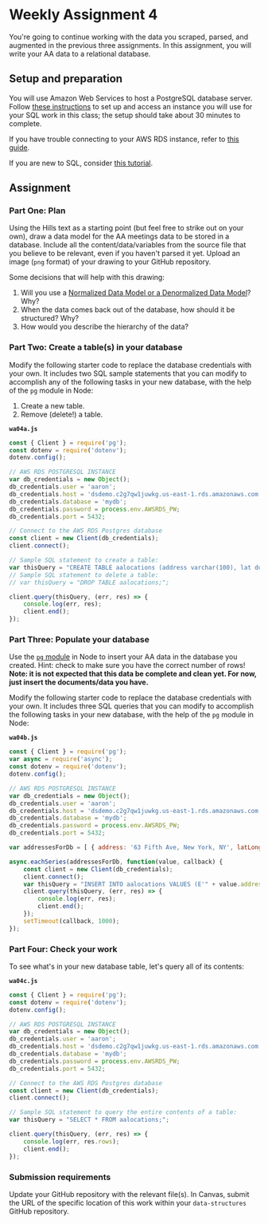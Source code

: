 # Weekly Assignment 4

You're going to continue working with the data you scraped, parsed, and augmented in the previous three assignments. In this assignment, you will write your AA data to a relational database. 

## Setup and preparation

You will use Amazon Web Services to host a PostgreSQL database server. Follow [these instructions](https://github.com/visualizedata/data-structures/blob/master/weekly_assignment_04_documentation.md) to set up and access an instance you will use for your SQL work in this class; the setup should take about 30 minutes to complete. 

If you have trouble connecting to your AWS RDS instance, refer to [this guide](https://aws.amazon.com/premiumsupport/knowledge-center/rds-cannot-connect/). 

If you are new to SQL, consider [this tutorial](https://www.linkedin.com/learning/sql-essential-training-2).

## Assignment

### Part One: Plan

Using the Hills text as a starting point (but feel free to strike out on your own), draw a data model for the AA meetings data to be stored in a database. Include all the content/data/variables from the source file that you believe to be relevant, even if you haven't parsed it yet. Upload an image (`png` format) of your drawing to your GitHub repository.  

Some decisions that will help with this drawing:  
1. Will you use a [Normalized Data Model or a Denormalized Data Model](https://www.quora.com/What-is-normalized-vs-denormalized-data)? Why?  
2. When the data comes back out of the database, how should it be structured? Why?  
3. How would you describe the hierarchy of the data?  

### Part Two: Create a table(s) in your database

Modify the following starter code to replace the database credentials with your own. It includes two SQL sample statements that you can modify to accomplish any of the following tasks in your new database, with the help of the `pg` module in Node:  

1. Create a new table.  
2. Remove (delete!) a table.  

**``wa04a.js``** 

```javascript
const { Client } = require('pg');
const dotenv = require('dotenv');
dotenv.config();  

// AWS RDS POSTGRESQL INSTANCE
var db_credentials = new Object();
db_credentials.user = 'aaron';
db_credentials.host = 'dsdemo.c2g7qw1juwkg.us-east-1.rds.amazonaws.com';
db_credentials.database = 'mydb';
db_credentials.password = process.env.AWSRDS_PW;
db_credentials.port = 5432;

// Connect to the AWS RDS Postgres database
const client = new Client(db_credentials);
client.connect();

// Sample SQL statement to create a table: 
var thisQuery = "CREATE TABLE aalocations (address varchar(100), lat double precision, long double precision);";
// Sample SQL statement to delete a table: 
// var thisQuery = "DROP TABLE aalocations;"; 

client.query(thisQuery, (err, res) => {
    console.log(err, res);
    client.end();
});
```

### Part Three: Populate your database

Use the [`pg` module](https://node-postgres.com/) in Node to insert your AA data in the database you created. Hint: check to make sure you have the correct number of rows! **Note: it is not expected that this data be complete and clean yet. For now, just insert the documents/data you have.**  

Modify the following starter code to replace the database credentials with your own. It includes three SQL queries that you can modify to accomplish the following tasks in your new database, with the help of the `pg` module in Node:  

**``wa04b.js``** 

```javascript
const { Client } = require('pg');
var async = require('async');  
const dotenv = require('dotenv');
dotenv.config();  

// AWS RDS POSTGRESQL INSTANCE
var db_credentials = new Object();
db_credentials.user = 'aaron';
db_credentials.host = 'dsdemo.c2g7qw1juwkg.us-east-1.rds.amazonaws.com';
db_credentials.database = 'mydb';
db_credentials.password = process.env.AWSRDS_PW;
db_credentials.port = 5432;

var addressesForDb = [ { address: '63 Fifth Ave, New York, NY', latLong: { lat: 40.7353041, lng: -73.99413539999999 } }, { address: '16 E 16th St, New York, NY', latLong: { lat: 40.736765, lng: -73.9919024 } }, { address: '2 W 13th St, New York, NY', latLong: { lat: 40.7353297, lng: -73.99447889999999 } } ];

async.eachSeries(addressesForDb, function(value, callback) {
    const client = new Client(db_credentials);
    client.connect();
    var thisQuery = "INSERT INTO aalocations VALUES (E'" + value.address + "', " + value.latLong.lat + ", " + value.latLong.lng + ");";
    client.query(thisQuery, (err, res) => {
        console.log(err, res);
        client.end();
    });
    setTimeout(callback, 1000); 
}); 
```

### Part Four: Check your work

To see what's in your new database table, let's query all of its contents: 

**``wa04c.js``** 

```javascript
const { Client } = require('pg');  
const dotenv = require('dotenv');
dotenv.config();  

// AWS RDS POSTGRESQL INSTANCE
var db_credentials = new Object();
db_credentials.user = 'aaron';
db_credentials.host = 'dsdemo.c2g7qw1juwkg.us-east-1.rds.amazonaws.com';
db_credentials.database = 'mydb';
db_credentials.password = process.env.AWSRDS_PW;
db_credentials.port = 5432;

// Connect to the AWS RDS Postgres database
const client = new Client(db_credentials);
client.connect();

// Sample SQL statement to query the entire contents of a table: 
var thisQuery = "SELECT * FROM aalocations;";

client.query(thisQuery, (err, res) => {
    console.log(err, res.rows);
    client.end();
});
```

### Submission requirements

Update your GitHub repository with the relevant file(s). In Canvas, submit the URL of the specific location of this work within your `data-structures` GitHub repository. 
